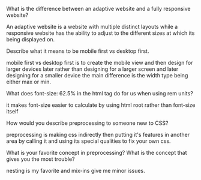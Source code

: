 What is the difference between an adaptive website and a fully responsive website?

An adaptive website is a website with multiple distinct layouts while a responsive website has the ability to adjust to
the different sizes at which its being displayed on.

Describe what it means to be mobile first vs desktop first.

mobile first vs desktop first is to create the mobile view and then design for larger devices later rather than designing 
for a larger screen and later designing for a smaller device the main difference is the width type being either max or min.


What does font-size: 62.5% in the html tag do for us when using rem units?

it makes font-size easier to calculate by using html root rather than font-size itself

How would you describe preprocessing to someone new to CSS?

preprocessing is making css indirectly then putting it's features in another area by calling it and using its special 
qualities to fix your own css.

What is your favorite concept in preprocessing? What is the concept that gives you the most trouble?

nesting is my favorite and mix-ins give me minor issues.